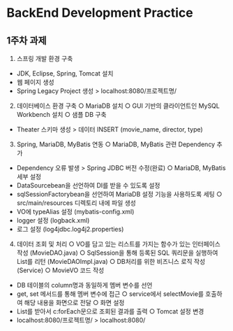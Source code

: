 # BackEnd Development Practice #

## 1주차 과제 ##

1. 스프링 개발 환경 구축
 - JDK, Eclipse, Spring, Tomcat 설치
 - 웹 페이지 생성 
  - Spring Legacy Project 생성 > localhost:8080/프로젝트명/

2. 데이터베이스 환경 구축
 ○ MariaDB 설치 
 ○ GUI 기반의 클라이언트인 MySQL Workbench 설치
 ○ 샘플 DB 구축 
  - Theater 스키마 생성 > 데이터 INSERT (movie_name, director, type)

3. Spring, MariaDB, MyBatis 연동
 ○ MariaDB, MyBatis 관련 Dependency 추가 
  - Dependency 오류 발생 > Spring JDBC 버전 수정(완료)
 ○ MariaDB, MyBatis 세부 설정
- DataSourcebean을 선언하여 DI를 받을 수 있도록 설정 
- sqlSessionFactorybean을 선언하여 MariaDB 설정 기능을 사용하도록 세팅
 ○ src/main/resources 디렉토리 내에 파일 생성
- VO에 typeAlias 설정 (mybatis-config.xml)
- logger 설정 (logback.xml)
- 로그 설정 (log4jdbc.log4j2.properties)

4. 데이터 조회 및 처리 
 ○ VO를 담고 있는 리스트를 가지는 함수가 있는 인터페이스 작성 (MovieDAO.java)
 ○ SqlSession을 통해 등록된 SQL 쿼리문을 실행하여 List를 리턴 (MovieDAOImpl.java)
 ○ DB처리를 위한 비즈니스 로직 작성 (Service)
 ○ MovieVO 코드 작성
- DB 테이블의 column명과 동일하게 멤버 변수를 선언
- get, set 메서드를 통해 멤버 변수에 접근
 ○ service에서 selectMovie를 호출하여 해당 내용을 화면으로 전달
 ○ 화면 설정
- List를 받아서 c:forEach문으로 조회된 결과를 출력
 ○ Tomcat 설정 변경
- localhost:8080/프로젝트명/ > localhost:8080/
